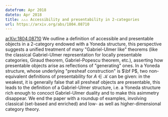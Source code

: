```yaml
---
datefrom: Apr 2018
dateto: Apr 2018
title: ⚠⚠⚠ Accessibility and presentability in 2-categories
url: https://arxiv.org/abs/1804.08710
---
```

[arXiv:1804.08710](https://arxiv.org/abs/1804.08710) 
We outline a definition of accessible and presentable objects in a 2-category endowed with a Yoneda structure, this perspective suggests a unified treatment of many "Gabriel-Ulmer like" theorems (like the classical Gabriel-Ulmer representation for locally presentable categories, Giraud theorem, Gabriel-Popescu theorem, etc.), asserting how presentable objects arise as reflections of "generating" ones. In a Yoneda structure, whose underlying "presheaf construction" is $\bf P$, two non-equivalent definitions of presentability for $A\in\mathcal{K}$ can be given: in the weakest, it is generally false that all presheaf objects are presentable, this leads to the definition of a Gabriel-Ulmer structure, i.e. a Yoneda structure rich enough to concoct Gabriel-Ulmer duality and to make this asimmetry disappear. We end the paper with a roundup of examples, involving classical (set-based and enriched) and low- as well as higher-dimensional category theory.